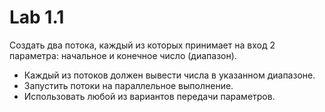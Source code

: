# Lab 1.1
Создать два потока, каждый из которых принимает на вход 2 параметра: начальное и конечное число (диапазон).
- Каждый из потоков должен вывести числа в указанном диапазоне.
- Запустить потоки на параллельное выполнение.
- Использовать любой из вариантов передачи параметров.
